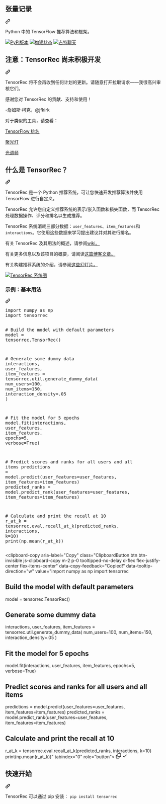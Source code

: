 <div class="Box-sc-g0xbh4-0 bJMeLZ js-snippet-clipboard-copy-unpositioned" data-hpc="true"><article class="markdown-body entry-content container-lg" itemprop="text"><div class="markdown-heading" dir="auto"><h1 tabindex="-1" class="heading-element" dir="auto"><font style="vertical-align: inherit;"><font style="vertical-align: inherit;">张量记录</font></font></h1><a id="user-content-tensorrec" class="anchor-element" aria-label="永久链接：TensorRec" href="#tensorrec"><svg class="octicon octicon-link" viewBox="0 0 16 16" version="1.1" width="16" height="16" aria-hidden="true"><path d="m7.775 3.275 1.25-1.25a3.5 3.5 0 1 1 4.95 4.95l-2.5 2.5a3.5 3.5 0 0 1-4.95 0 .751.751 0 0 1 .018-1.042.751.751 0 0 1 1.042-.018 1.998 1.998 0 0 0 2.83 0l2.5-2.5a2.002 2.002 0 0 0-2.83-2.83l-1.25 1.25a.751.751 0 0 1-1.042-.018.751.751 0 0 1-.018-1.042Zm-4.69 9.64a1.998 1.998 0 0 0 2.83 0l1.25-1.25a.751.751 0 0 1 1.042.018.751.751 0 0 1 .018 1.042l-1.25 1.25a3.5 3.5 0 1 1-4.95-4.95l2.5-2.5a3.5 3.5 0 0 1 4.95 0 .751.751 0 0 1-.018 1.042.751.751 0 0 1-1.042.018 1.998 1.998 0 0 0-2.83 0l-2.5 2.5a1.998 1.998 0 0 0 0 2.83Z"></path></svg></a></div>
<p dir="auto"><font style="vertical-align: inherit;"><font style="vertical-align: inherit;">Python 中的 TensorFlow 推荐算法和框架。</font></font></p>
<p dir="auto"><a href="https://badge.fury.io/py/tensorrec" rel="nofollow"><img src="https://camo.githubusercontent.com/da482349eebf61b092ba37f84a3d78fa6897dc61b58e50bee57001d861fbc2d4/68747470733a2f2f62616467652e667572792e696f2f70792f74656e736f727265632e737667" alt="PyPI版本" data-canonical-src="https://badge.fury.io/py/tensorrec.svg" style="max-width: 100%;"></a> <a href="https://travis-ci.org/jfkirk/tensorrec" rel="nofollow"><img src="https://camo.githubusercontent.com/53d24a0c30e6b25d34276d40a0633749e12facd31c30c46251678ff303043767/68747470733a2f2f7472617669732d63692e6f72672f6a666b69726b2f74656e736f727265632e7376673f6272616e63683d6d6173746572" alt="构建状态" data-canonical-src="https://travis-ci.org/jfkirk/tensorrec.svg?branch=master" style="max-width: 100%;"></a> <a href="https://gitter.im/tensorrec" rel="nofollow"><img src="https://camo.githubusercontent.com/d26ba6ceb2f2203f0ef5fb447d780f65a9dc8ea6845a32206f04f77cd41ff2af/68747470733a2f2f6261646765732e6769747465722e696d2f74656e736f727265632f6769747465722e706e67" alt="吉特聊天" data-canonical-src="https://badges.gitter.im/tensorrec/gitter.png" style="max-width: 100%;"></a></p>
<div class="markdown-heading" dir="auto"><h2 tabindex="-1" class="heading-element" dir="auto"><font style="vertical-align: inherit;"><font style="vertical-align: inherit;">注意：TensorRec 尚未积极开发</font></font></h2><a id="user-content-note-tensorrec-is-not-under-active-development" class="anchor-element" aria-label="永久链接：注意：TensorRec 尚未积极开发" href="#note-tensorrec-is-not-under-active-development"><svg class="octicon octicon-link" viewBox="0 0 16 16" version="1.1" width="16" height="16" aria-hidden="true"><path d="m7.775 3.275 1.25-1.25a3.5 3.5 0 1 1 4.95 4.95l-2.5 2.5a3.5 3.5 0 0 1-4.95 0 .751.751 0 0 1 .018-1.042.751.751 0 0 1 1.042-.018 1.998 1.998 0 0 0 2.83 0l2.5-2.5a2.002 2.002 0 0 0-2.83-2.83l-1.25 1.25a.751.751 0 0 1-1.042-.018.751.751 0 0 1-.018-1.042Zm-4.69 9.64a1.998 1.998 0 0 0 2.83 0l1.25-1.25a.751.751 0 0 1 1.042.018.751.751 0 0 1 .018 1.042l-1.25 1.25a3.5 3.5 0 1 1-4.95-4.95l2.5-2.5a3.5 3.5 0 0 1 4.95 0 .751.751 0 0 1-.018 1.042.751.751 0 0 1-1.042.018 1.998 1.998 0 0 0-2.83 0l-2.5 2.5a1.998 1.998 0 0 0 0 2.83Z"></path></svg></a></div>
<p dir="auto"><font style="vertical-align: inherit;"><font style="vertical-align: inherit;">TensorRec 将不会再收到任何计划的更新。</font><font style="vertical-align: inherit;">请随意打开拉取请求——我很高兴审核它们。</font></font></p>
<p dir="auto"><font style="vertical-align: inherit;"><font style="vertical-align: inherit;">感谢您对 TensorRec 的贡献、支持和使用！</font></font></p>
<p dir="auto"><font style="vertical-align: inherit;"><font style="vertical-align: inherit;">-詹姆斯·柯克，@jfkirk</font></font></p>
<p dir="auto"><font style="vertical-align: inherit;"><font style="vertical-align: inherit;">对于类似的工具，请查看：</font></font></p>
<p dir="auto"><a href="https://github.com/tensorflow/ranking/"><font style="vertical-align: inherit;"><font style="vertical-align: inherit;">TensorFlow 排名</font></font></a></p>
<p dir="auto"><a href="https://github.com/maciejkula/spotlight"><font style="vertical-align: inherit;"><font style="vertical-align: inherit;">聚光灯</font></font></a></p>
<p dir="auto"><a href="https://github.com/lyst/lightfm"><font style="vertical-align: inherit;"><font style="vertical-align: inherit;">光调频</font></font></a></p>
<div class="markdown-heading" dir="auto"><h2 tabindex="-1" class="heading-element" dir="auto"><font style="vertical-align: inherit;"><font style="vertical-align: inherit;">什么是 TensorRec？</font></font></h2><a id="user-content-what-is-tensorrec" class="anchor-element" aria-label="永久链接：什么是 TensorRec？" href="#what-is-tensorrec"><svg class="octicon octicon-link" viewBox="0 0 16 16" version="1.1" width="16" height="16" aria-hidden="true"><path d="m7.775 3.275 1.25-1.25a3.5 3.5 0 1 1 4.95 4.95l-2.5 2.5a3.5 3.5 0 0 1-4.95 0 .751.751 0 0 1 .018-1.042.751.751 0 0 1 1.042-.018 1.998 1.998 0 0 0 2.83 0l2.5-2.5a2.002 2.002 0 0 0-2.83-2.83l-1.25 1.25a.751.751 0 0 1-1.042-.018.751.751 0 0 1-.018-1.042Zm-4.69 9.64a1.998 1.998 0 0 0 2.83 0l1.25-1.25a.751.751 0 0 1 1.042.018.751.751 0 0 1 .018 1.042l-1.25 1.25a3.5 3.5 0 1 1-4.95-4.95l2.5-2.5a3.5 3.5 0 0 1 4.95 0 .751.751 0 0 1-.018 1.042.751.751 0 0 1-1.042.018 1.998 1.998 0 0 0-2.83 0l-2.5 2.5a1.998 1.998 0 0 0 0 2.83Z"></path></svg></a></div>
<p dir="auto"><font style="vertical-align: inherit;"><font style="vertical-align: inherit;">TensorRec 是一个 Python 推荐系统，可让您快速开发推荐算法并使用 TensorFlow 进行自定义。</font></font></p>
<p dir="auto"><font style="vertical-align: inherit;"><font style="vertical-align: inherit;">TensorRec 允许您自定义推荐系统的表示/嵌入函数和损失函数，而 TensorRec 处理数据操作、评分和排名以生成推荐。</font></font></p>
<p dir="auto"><font style="vertical-align: inherit;"><font style="vertical-align: inherit;">TensorRec 系统消耗三部分数据：</font></font><code>user_features</code><font style="vertical-align: inherit;"><font style="vertical-align: inherit;">、</font></font><code>item_features</code><font style="vertical-align: inherit;"><font style="vertical-align: inherit;">和</font></font><code>interactions</code><font style="vertical-align: inherit;"><font style="vertical-align: inherit;">。</font><font style="vertical-align: inherit;">它使用这些数据来学习提出建议并对其进行排名。</font></font></p>
<p dir="auto"><font style="vertical-align: inherit;"><font style="vertical-align: inherit;">有关 TensorRec 及其用法的概述，请参阅</font></font><a href="https://github.com/jfkirk/tensorrec/wiki"><font style="vertical-align: inherit;"><font style="vertical-align: inherit;">wiki。</font></font></a></p>
<p dir="auto"><font style="vertical-align: inherit;"><font style="vertical-align: inherit;">有关更多信息以及该项目的概要，请阅读</font></font><a href="https://medium.com/@jameskirk1/tensorrec-a-recommendation-engine-framework-in-tensorflow-d85e4f0874e8" rel="nofollow"><font style="vertical-align: inherit;"><font style="vertical-align: inherit;">这篇博客文章。</font></font></a></p>
<p dir="auto"><font style="vertical-align: inherit;"><font style="vertical-align: inherit;">有关构建推荐系统的介绍，请参阅</font></font><a href="https://www.slideshare.net/JamesKirk58/boston-ml-architecting-recommender-systems" rel="nofollow"><font style="vertical-align: inherit;"><font style="vertical-align: inherit;">这些幻灯片。</font></font></a></p>
<p dir="auto"><a target="_blank" rel="noopener noreferrer nofollow" href="https://raw.githubusercontent.com/jfkirk/tensorrec/master/examples/system_diagram.png"><img src="https://raw.githubusercontent.com/jfkirk/tensorrec/master/examples/system_diagram.png" alt="TensorRec 系统图" style="max-width: 100%;"></a></p>
<div class="markdown-heading" dir="auto"><h3 tabindex="-1" class="heading-element" dir="auto"><font style="vertical-align: inherit;"><font style="vertical-align: inherit;">示例：基本用法</font></font></h3><a id="user-content-example-basic-usage" class="anchor-element" aria-label="永久链接：示例：基本用法" href="#example-basic-usage"><svg class="octicon octicon-link" viewBox="0 0 16 16" version="1.1" width="16" height="16" aria-hidden="true"><path d="m7.775 3.275 1.25-1.25a3.5 3.5 0 1 1 4.95 4.95l-2.5 2.5a3.5 3.5 0 0 1-4.95 0 .751.751 0 0 1 .018-1.042.751.751 0 0 1 1.042-.018 1.998 1.998 0 0 0 2.83 0l2.5-2.5a2.002 2.002 0 0 0-2.83-2.83l-1.25 1.25a.751.751 0 0 1-1.042-.018.751.751 0 0 1-.018-1.042Zm-4.69 9.64a1.998 1.998 0 0 0 2.83 0l1.25-1.25a.751.751 0 0 1 1.042.018.751.751 0 0 1 .018 1.042l-1.25 1.25a3.5 3.5 0 1 1-4.95-4.95l2.5-2.5a3.5 3.5 0 0 1 4.95 0 .751.751 0 0 1-.018 1.042.751.751 0 0 1-1.042.018 1.998 1.998 0 0 0-2.83 0l-2.5 2.5a1.998 1.998 0 0 0 0 2.83Z"></path></svg></a></div>
<div class="highlight highlight-source-python notranslate position-relative overflow-auto" dir="auto"><pre><span class="pl-k">import</span> <span class="pl-s1">numpy</span> <span class="pl-k">as</span> <span class="pl-s1">np</span>
<span class="pl-k">import</span> <span class="pl-s1">tensorrec</span>

<span class="pl-c"># Build the model with default parameters</span>
<span class="pl-s1">model</span> <span class="pl-c1">=</span> <span class="pl-s1">tensorrec</span>.<span class="pl-v">TensorRec</span>()

<span class="pl-c"># Generate some dummy data</span>
<span class="pl-s1">interactions</span>, <span class="pl-s1">user_features</span>, <span class="pl-s1">item_features</span> <span class="pl-c1">=</span> <span class="pl-s1">tensorrec</span>.<span class="pl-s1">util</span>.<span class="pl-en">generate_dummy_data</span>(
    <span class="pl-s1">num_users</span><span class="pl-c1">=</span><span class="pl-c1">100</span>,
    <span class="pl-s1">num_items</span><span class="pl-c1">=</span><span class="pl-c1">150</span>,
    <span class="pl-s1">interaction_density</span><span class="pl-c1">=</span><span class="pl-c1">.05</span>
)

<span class="pl-c"># Fit the model for 5 epochs</span>
<span class="pl-s1">model</span>.<span class="pl-en">fit</span>(<span class="pl-s1">interactions</span>, <span class="pl-s1">user_features</span>, <span class="pl-s1">item_features</span>, <span class="pl-s1">epochs</span><span class="pl-c1">=</span><span class="pl-c1">5</span>, <span class="pl-s1">verbose</span><span class="pl-c1">=</span><span class="pl-c1">True</span>)

<span class="pl-c"># Predict scores and ranks for all users and all items</span>
<span class="pl-s1">predictions</span> <span class="pl-c1">=</span> <span class="pl-s1">model</span>.<span class="pl-en">predict</span>(<span class="pl-s1">user_features</span><span class="pl-c1">=</span><span class="pl-s1">user_features</span>,
                            <span class="pl-s1">item_features</span><span class="pl-c1">=</span><span class="pl-s1">item_features</span>)
<span class="pl-s1">predicted_ranks</span> <span class="pl-c1">=</span> <span class="pl-s1">model</span>.<span class="pl-en">predict_rank</span>(<span class="pl-s1">user_features</span><span class="pl-c1">=</span><span class="pl-s1">user_features</span>,
                                     <span class="pl-s1">item_features</span><span class="pl-c1">=</span><span class="pl-s1">item_features</span>)

<span class="pl-c"># Calculate and print the recall at 10</span>
<span class="pl-s1">r_at_k</span> <span class="pl-c1">=</span> <span class="pl-s1">tensorrec</span>.<span class="pl-s1">eval</span>.<span class="pl-en">recall_at_k</span>(<span class="pl-s1">predicted_ranks</span>, <span class="pl-s1">interactions</span>, <span class="pl-s1">k</span><span class="pl-c1">=</span><span class="pl-c1">10</span>)
<span class="pl-en">print</span>(<span class="pl-s1">np</span>.<span class="pl-en">mean</span>(<span class="pl-s1">r_at_k</span>))</pre><div class="zeroclipboard-container">
    <clipboard-copy aria-label="Copy" class="ClipboardButton btn btn-invisible js-clipboard-copy m-2 p-0 tooltipped-no-delay d-flex flex-justify-center flex-items-center" data-copy-feedback="Copied!" data-tooltip-direction="w" value="import numpy as np
import tensorrec

# Build the model with default parameters
model = tensorrec.TensorRec()

# Generate some dummy data
interactions, user_features, item_features = tensorrec.util.generate_dummy_data(
    num_users=100,
    num_items=150,
    interaction_density=.05
)

# Fit the model for 5 epochs
model.fit(interactions, user_features, item_features, epochs=5, verbose=True)

# Predict scores and ranks for all users and all items
predictions = model.predict(user_features=user_features,
                            item_features=item_features)
predicted_ranks = model.predict_rank(user_features=user_features,
                                     item_features=item_features)

# Calculate and print the recall at 10
r_at_k = tensorrec.eval.recall_at_k(predicted_ranks, interactions, k=10)
print(np.mean(r_at_k))" tabindex="0" role="button">
      <svg aria-hidden="true" height="16" viewBox="0 0 16 16" version="1.1" width="16" data-view-component="true" class="octicon octicon-copy js-clipboard-copy-icon">
    <path d="M0 6.75C0 5.784.784 5 1.75 5h1.5a.75.75 0 0 1 0 1.5h-1.5a.25.25 0 0 0-.25.25v7.5c0 .138.112.25.25.25h7.5a.25.25 0 0 0 .25-.25v-1.5a.75.75 0 0 1 1.5 0v1.5A1.75 1.75 0 0 1 9.25 16h-7.5A1.75 1.75 0 0 1 0 14.25Z"></path><path d="M5 1.75C5 .784 5.784 0 6.75 0h7.5C15.216 0 16 .784 16 1.75v7.5A1.75 1.75 0 0 1 14.25 11h-7.5A1.75 1.75 0 0 1 5 9.25Zm1.75-.25a.25.25 0 0 0-.25.25v7.5c0 .138.112.25.25.25h7.5a.25.25 0 0 0 .25-.25v-7.5a.25.25 0 0 0-.25-.25Z"></path>
</svg>
      <svg aria-hidden="true" height="16" viewBox="0 0 16 16" version="1.1" width="16" data-view-component="true" class="octicon octicon-check js-clipboard-check-icon color-fg-success d-none">
    <path d="M13.78 4.22a.75.75 0 0 1 0 1.06l-7.25 7.25a.75.75 0 0 1-1.06 0L2.22 9.28a.751.751 0 0 1 .018-1.042.751.751 0 0 1 1.042-.018L6 10.94l6.72-6.72a.75.75 0 0 1 1.06 0Z"></path>
</svg>
    </clipboard-copy>
  </div></div>
<div class="markdown-heading" dir="auto"><h2 tabindex="-1" class="heading-element" dir="auto"><font style="vertical-align: inherit;"><font style="vertical-align: inherit;">快速开始</font></font></h2><a id="user-content-quick-start" class="anchor-element" aria-label="永久链接：快速入门" href="#quick-start"><svg class="octicon octicon-link" viewBox="0 0 16 16" version="1.1" width="16" height="16" aria-hidden="true"><path d="m7.775 3.275 1.25-1.25a3.5 3.5 0 1 1 4.95 4.95l-2.5 2.5a3.5 3.5 0 0 1-4.95 0 .751.751 0 0 1 .018-1.042.751.751 0 0 1 1.042-.018 1.998 1.998 0 0 0 2.83 0l2.5-2.5a2.002 2.002 0 0 0-2.83-2.83l-1.25 1.25a.751.751 0 0 1-1.042-.018.751.751 0 0 1-.018-1.042Zm-4.69 9.64a1.998 1.998 0 0 0 2.83 0l1.25-1.25a.751.751 0 0 1 1.042.018.751.751 0 0 1 .018 1.042l-1.25 1.25a3.5 3.5 0 1 1-4.95-4.95l2.5-2.5a3.5 3.5 0 0 1 4.95 0 .751.751 0 0 1-.018 1.042.751.751 0 0 1-1.042.018 1.998 1.998 0 0 0-2.83 0l-2.5 2.5a1.998 1.998 0 0 0 0 2.83Z"></path></svg></a></div>
<p dir="auto"><font style="vertical-align: inherit;"><font style="vertical-align: inherit;">TensorRec 可以通过 pip 安装：
</font></font><code>pip install tensorrec</code></p>
</article></div>
